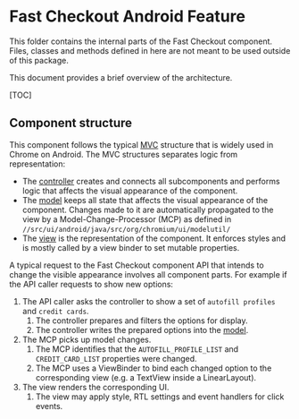 # Fast Checkout Android Feature

This folder contains the internal parts of the Fast Checkout component. Files,
classes and methods defined in here are not meant to be used outside of this
package.

This document provides a brief overview of the architecture.

[TOC]

## Component structure

This component follows the typical
[MVC](https://en.wikipedia.org/wiki/Model%E2%80%93view%E2%80%93controller)
structure that is widely used in Chrome on Android. The MVC structures separates
logic from representation:

 * The [controller](#Controller) creates and connects all subcomponents and
   performs logic that affects the visual appearance of the component.
 * The [model](#Model) keeps all state that affects the visual appearance of the
   component. Changes made to it are automatically propagated to the view by a
   Model-Change-Processor (MCP) as defined in
    `//src/ui/android/java/src/org/chromium/ui/modelutil/`
 * The [view](#View) is the representation of the component. It enforces styles
   and is mostly called by a view binder to set mutable properties.


A typical request to the Fast Checkout component API that intends to change the
visible appearance involves all component parts. For example if the API caller
requests to show new options:

1. The API caller asks the controller to show a set of
   `autofill profiles` and `credit cards`.
    1. The controller prepares and filters the options for display.
    2. The controller writes the prepared options into the [model](#Model).
2. The MCP picks up model changes.
    1. The MCP identifies that the `AUTOFILL_PROFILE_LIST` and `CREDIT_CARD_LIST`
       properties were changed.
    2. The MCP uses a ViewBinder to bind each changed option to the
       corresponding view (e.g. a TextView inside a LinearLayout).
3. The view renders the corresponding UI.
    1. The view may apply style, RTL settings and event handlers for click events.
